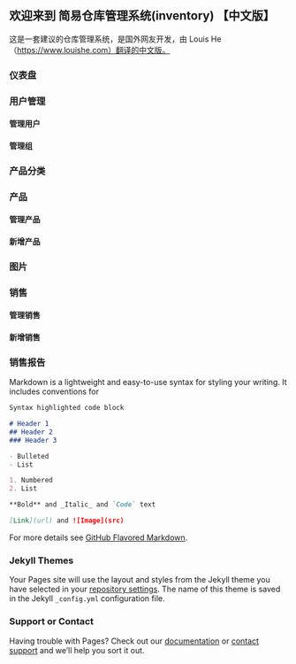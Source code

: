 ## 欢迎来到 简易仓库管理系统(inventory) 【中文版】

这是一套建议的仓库管理系统，是国外网友开发，由 Louis He （https://www.louishe.com）翻译的中文版。

### 仪表盘
### 用户管理
#### 管理用户
#### 管理组
### 产品分类
### 产品
#### 管理产品
#### 新增产品
### 图片
### 销售
#### 管理销售
#### 新增销售
### 销售报告

Markdown is a lightweight and easy-to-use syntax for styling your writing. It includes conventions for

```markdown
Syntax highlighted code block

# Header 1
## Header 2
### Header 3

- Bulleted
- List

1. Numbered
2. List

**Bold** and _Italic_ and `Code` text

[Link](url) and ![Image](src)
```

For more details see [GitHub Flavored Markdown](https://guides.github.com/features/mastering-markdown/).

### Jekyll Themes

Your Pages site will use the layout and styles from the Jekyll theme you have selected in your [repository settings](https://github.com/Feinhe/Tingke/settings). The name of this theme is saved in the Jekyll `_config.yml` configuration file.

### Support or Contact

Having trouble with Pages? Check out our [documentation](https://help.github.com/categories/github-pages-basics/) or [contact support](https://github.com/contact) and we’ll help you sort it out.
